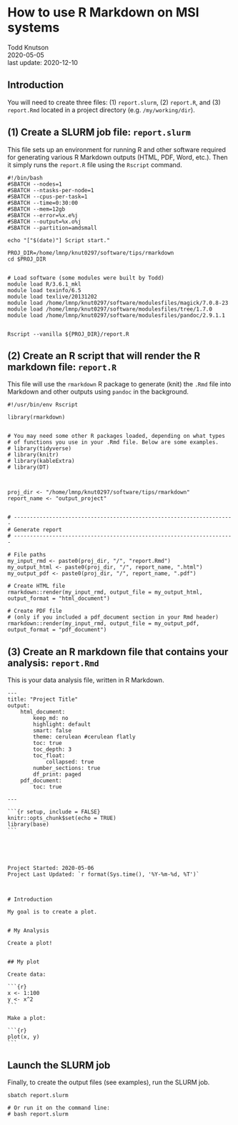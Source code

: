 # How to use R Markdown on MSI systems

Todd Knutson  
2020-05-05  
last update: 2020-12-10


## Introduction

You will need to create three files: (1) `report.slurm`, (2) `report.R`, and (3) `report.Rmd` located in a project directory (e.g. `/my/working/dir`).


## (1) Create a SLURM job file: `report.slurm`

This file sets up an environment for running R and other software required for generating various R Markdown outputs (HTML, PDF, Word, etc.). Then it simply runs the `report.R` file using the `Rscript` command.


	#!/bin/bash
	#SBATCH --nodes=1
	#SBATCH --ntasks-per-node=1
	#SBATCH --cpus-per-task=1
	#SBATCH --time=0:30:00
	#SBATCH --mem=12gb
	#SBATCH --error=%x.e%j 
	#SBATCH --output=%x.o%j
	#SBATCH --partition=amdsmall

    echo "["$(date)"] Script start."

    PROJ_DIR=/home/lmnp/knut0297/software/tips/rmarkdown
    cd $PROJ_DIR


    # Load software (some modules were built by Todd)
    module load R/3.6.1_mkl
    module load texinfo/6.5  
    module load texlive/20131202
    module load /home/lmnp/knut0297/software/modulesfiles/magick/7.0.8-23
    module load /home/lmnp/knut0297/software/modulesfiles/tree/1.7.0
    module load /home/lmnp/knut0297/software/modulesfiles/pandoc/2.9.1.1


    Rscript --vanilla ${PROJ_DIR}/report.R



## (2) Create an R script that will render the R markdown file: `report.R`

This file will use the `rmarkdown` R package to generate (knit) the `.Rmd` file into Markdown and other outputs using `pandoc` in the background.


	#!/usr/bin/env Rscript

	library(rmarkdown)


	# You may need some other R packages loaded, depending on what types 
	# of functions you use in your .Rmd file. Below are some examples.
	# library(tidyverse)
	# library(knitr)
	# library(kableExtra)
	# library(DT)



	proj_dir <- "/home/lmnp/knut0297/software/tips/rmarkdown"
	report_name <- "output_project"


	# ---------------------------------------------------------------------
	# Generate report
	# ---------------------------------------------------------------------

	# File paths
	my_input_rmd <- paste0(proj_dir, "/", "report.Rmd")
	my_output_html <- paste0(proj_dir, "/", report_name, ".html")
	my_output_pdf <- paste0(proj_dir, "/", report_name, ".pdf")

	# Create HTML file
	rmarkdown::render(my_input_rmd, output_file = my_output_html, output_format = "html_document")

	# Create PDF file 
	# (only if you included a pdf_document section in your Rmd header)
	rmarkdown::render(my_input_rmd, output_file = my_output_pdf, output_format = "pdf_document")

    
    
    





## (3) Create an R markdown file that contains your analysis: `report.Rmd`

This is your data analysis file, written in R Markdown. 


	---
	title: "Project Title"
	output:
		html_document:
			keep_md: no
			highlight: default
			smart: false
			theme: cerulean #cerulean flatly
			toc: true
			toc_depth: 3
			toc_float: 
				collapsed: true
			number_sections: true
			df_print: paged
		pdf_document:
			toc: true

	---

	```{r setup, include = FALSE}
	knitr::opts_chunk$set(echo = TRUE)
	library(base)
	```





	Project Started: 2020-05-06  
	Project Last Updated: `r format(Sys.time(), '%Y-%m-%d, %T')`



	# Introduction  

	My goal is to create a plot.


	# My Analysis

	Create a plot!  


	## My plot

	Create data:

	```{r}
	x <- 1:100
	y <- x^2
	```

	Make a plot:

	```{r}
	plot(x, y)
	```
    
    
    
    
## Launch the SLURM job

Finally, to create the output files (see examples), run the SLURM job.

```
sbatch report.slurm

# Or run it on the command line:
# bash report.slurm
```


